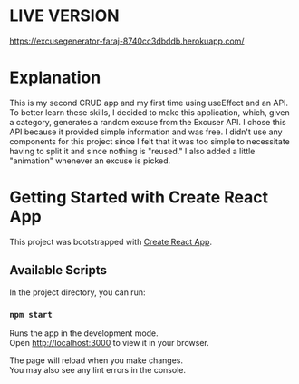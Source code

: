 # LIVE VERSION
https://excusegenerator-faraj-8740cc3dbddb.herokuapp.com/

# Explanation
This is my second CRUD app and my first time using useEffect and an API. To better learn these skills, I decided to make
this application, which, given a category, generates a random excuse from the Excuser API. I chose this API because it provided
simple information and was free. I didn't use any components for this project since I felt that it was too simple to necessitate
having to split it and since nothing is "reused." I also added a little "animation" whenever an excuse is picked.

# Getting Started with Create React App

This project was bootstrapped with [Create React App](https://github.com/facebook/create-react-app).

## Available Scripts

In the project directory, you can run:

### `npm start`

Runs the app in the development mode.\
Open [http://localhost:3000](http://localhost:3000) to view it in your browser.

The page will reload when you make changes.\
You may also see any lint errors in the console.
